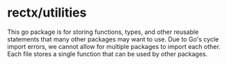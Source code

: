 # rectx/utilities
This go package is for storing functions, types, and other reusable statements that many other packages may want to use.
Due to Go's cycle import errors, we cannot allow for multiple packages to import each other.
Each file stores a single function that can be used by other packages.
